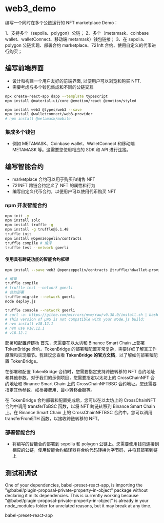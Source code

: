 # web3_demo

编写一个同时在多个公链运行的 NFT marketplace Demo：

1、支持多个（sepolia、polygon）公链；
2、多个（metamask、coinbase wallet、walletConnect、移动端 metamask）钱包链接；
3、在 sepolia、polygon 公链实现、部署合约 marketplace、721nft 合约、使用自定义的代币进行购买；

## 编写前端界面

- 设计和构建一个用户友好的前端界面, 以便用户可以浏览和购买 NFT.
- 需要考虑与多个钱包集成和不同的公链交互

```sh
npx create-react-app dapp --template typescript
npm install @material-ui/core @emotion/react @emotion/styled

npm install web3 @types/web3 --save
npm install @walletconnect/web3-provider
# npm install @metamask/mobile
```

### 集成多个钱包

- 例如 METAMASK、Coinbase wallet、WalletConnect 和移动端 METAMASK 等。这需要您使用相应的 SDK 和 API 进行连接。

## 编写智能合约

- marketplace 合约可以用于购买和销售 NFT
- 721NFT 跨链合约定义了 NFT 的属性和行为
- 编写自定义代币合约，以便用户可以使用代币购买 NFT

### npm 开发智能合约

```sh
npm init -y
npm install solc
npm install truffle -g
npm install -g truffle@5.1.48
truffle init
npm install @openzeppelin/contracts
truffle compile # 编译
truffle test --network goerli
```

#### 使用具有跨链功能的智能合约框架

```sh
npm install --save web3 @openzeppelin/contracts @truffle/hdwallet-provider

# 编译
truffle compile
# truffle test --network goerli
# 合约部署
truffle migrate --network goerli
node deploy.js

truffle console --network goerli
# curl -o- https://gitee.com/mirrors/nvm/raw/v0.38.0/install.sh | bash
# This version of µWS is not compatible with your Node.js build:
# nvm install v18.12.1
# nvm use v18.12.1
# v18.12.1
```

部署和配置跨链桥
首先，您需要在以太坊和 Binance Smart Chain 上部署 TokenBridge 合约。TokenBridge 的部署和配置非常复杂，需要详细了解其工作原理和实现细节。我建议您查看 **TokenBridge 的官方文档**，以了解如何部署和配置 TokenBridge。

在部署和配置 TokenBridge 合约时，您需要指定支持跨链转移的 NFT 合约地址和其他参数。对于我们的示例项目，您需要指定以太坊上的 CrossChainNFT 合约地址和 Binance Smart Chain 上的 CrossChainNFTBSC 合约地址。您还需要指定其他参数，如桥接费用、最小转移金额等。

在 TokenBridge 合约部署和配置完成后，您可以在以太坊上的 CrossChainNFT 合约中调用 transferToBSC 函数，以将 NFT 跨链转移到 Binance Smart Chain 上。在 Binance Smart Chain 上的 CrossChainNFTBSC 合约中，您可以调用 transferFromETH 函数，以接收跨链转移的 NFT。

### 部署智能合约

- 将编写的智能合约部署到 sepolia 和 polygon 公链上。您需要使用钱包连接到相应的公链，使用智能合约编译器将合约代码转换为字节码，并将其部署到链上

## 测试和调试

One of your dependencies, babel-preset-react-app, is importing the
"@babel/plugin-proposal-private-property-in-object" package without
declaring it in its dependencies. This is currently working because
"@babel/plugin-proposal-private-property-in-object" is already in your
node_modules folder for unrelated reasons, but it may break at any time.

babel-preset-react-app
